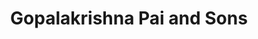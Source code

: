 ---
title: "Gopalakrishna Pai and Sons"
url: /kadakkarappally/gopalakrishna-pai-and-sons/
shop: general
---